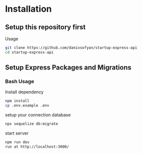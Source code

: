 # Installation

## Setup this repository first
Usage
```bash
git clone https://github.com/danixsofyan/startup-express-api
cd startup-express-api
```

## Setup Express Packages and Migrations

### Bash Usage

Install dependency
```bash
npm install
cp .env.example .env
```
setup your connection database
```bash
npx sequelize db:migrate
```
start server
```bash
npm run dev
run at http://localhost:3000/
```
